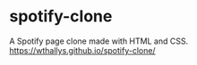 # spotify-clone
A Spotify page clone made with HTML and CSS.
https://wthallys.github.io/spotify-clone/
